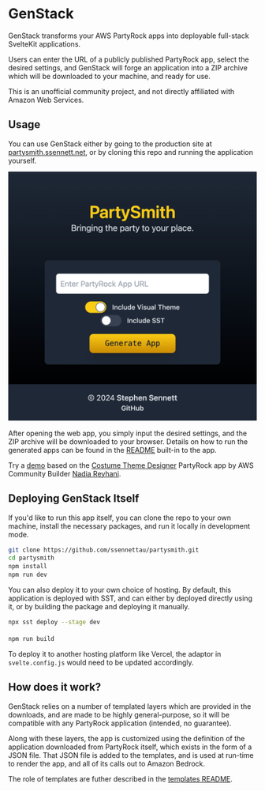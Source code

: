 # GenStack

GenStack transforms your AWS PartyRock apps into deployable full-stack SvelteKit applications.

Users can enter the URL of a publicly published PartyRock app, select the desired settings, and GenStack will forge an application into a ZIP archive which will be downloaded to your machine, and ready for use.

This is an unofficial community project, and not directly affiliated with Amazon Web Services.

## Usage

You can use GenStack either by going to the production site at [partysmith.ssennett.net](https://partysmith.ssennett.net/), or by cloning this repo and running the application yourself.

![GenStack Screenshot](docs/screenshot-ps.png)

After opening the web app, you simply input the desired settings, and the ZIP archive will be downloaded to your browser. Details on how to run the generated apps can be found in the [README](templates/primary/README.md) built-in to the app.

Try a [demo](https://demo.partysmith.ssennett.net/) based on the [Costume Theme Designer](https://partyrock.aws/u/nadino/xEljGaHQr/Costume-Theme-Designer/snapshot/VRuSGss6V) PartyRock app by AWS Community Builder [Nadia Reyhani](https://www.linkedin.com/in/ronak-reyhani).

## Deploying GenStack Itself

If you'd like to run this app itself, you can clone the repo to your own machine, install the necessary packages, and run it locally in development mode.

```bash
git clone https://github.com/ssennettau/partysmith.git
cd partysmith
npm install
npm run dev
```

You can also deploy it to your own choice of hosting. By default, this application is deployed with SST, and can either by deployed directly using it, or by building the package and deploying it manually.

```bash
npx sst deploy --stage dev

npm run build
```

To deploy it to another hosting platform like Vercel, the adaptor in `svelte.config.js` would need to be updated accordingly.

## How does it work?

GenStack relies on a number of templated layers which are provided in the downloads, and are made to be highly general-purpose, so it will be compatible with any PartyRock application (intended, no guarantee).

Along with these layers, the app is customized using the definition of the application downloaded from PartyRock itself, which exists in the form of a JSON file. That JSON file is added to the templates, and is used at run-time to render the app, and all of its calls out to Amazon Bedrock.

The role of templates are futher described in the [templates README](templates/README.md).

